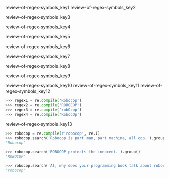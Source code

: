 review-of-regex-symbols_key1
review-of-regex-symbols_key2


review-of-regex-symbols_key3


review-of-regex-symbols_key4


review-of-regex-symbols_key5


review-of-regex-symbols_key6


review-of-regex-symbols_key7


review-of-regex-symbols_key8


review-of-regex-symbols_key9


review-of-regex-symbols_key10
review-of-regex-symbols_key11
review-of-regex-symbols_key12
```python
>>> regex1 = re.compile('Robocop')
>>> regex2 = re.compile('ROBOCOP')
>>> regex3 = re.compile('robOcop')
>>> regex4 = re.compile('RobocOp')
```
review-of-regex-symbols_key13
```python
>>> robocop = re.compile(r'robocop', re.I)
>>> robocop.search('Robocop is part man, part machine, all cop.').group()
'Robocop'

>>> robocop.search('ROBOCOP protects the innocent.').group()
'ROBOCOP'

>>> robocop.search('Al, why does your programming book talk about robocop so much?').group()
'robocop'
```